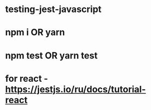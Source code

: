 # testing-jest-javascript
# npm i OR yarn
# npm test OR yarn test

# for react - https://jestjs.io/ru/docs/tutorial-react
